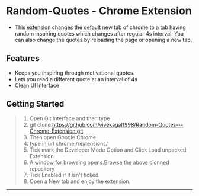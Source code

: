 # Random-Quotes - Chrome Extension

  - This extension changes the default new tab of chrome to a tab having random inspiring quotes which changes after regular 4s interval. You can also change the quotes by reloading the page or opening a new tab.
  

    
  ## Features 
  - Keeps you inspiring through motivational quotes.
  - Lets you read a different quote at an interval of 4s
  - Clean UI Interface
  
  ## Getting Started
  > 1. Open Git Interface and then type<br>
  > 2. git clone https://github.com/vivekagal1998/Random-Quotes---Chrome-Extension.git<br>
  > 3. Then open Google Chrome<br>
  > 4. type in url chrome://extensions/<br>
  > 5. Tick mark the Developer Mode Option and Click Load unpacked Extension<br>
  > 6. A window for browsing opens.Browse the above clonned repository<br>
  > 7. Tick Enabled if it isn't ticked.<br>
  > 8. Open a New tab and enjoy the extension.<br>
  
  <hr>
